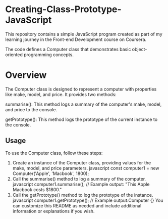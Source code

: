 # Creating-Class-Prototype-JavaScript
This repository contains a simple JavaScript program created as part of my learning journey in the Front-end Development course on Coursera.

The code defines a Computer class that demonstrates basic object-oriented programming concepts.

# Overview
The Computer class is designed to represent a computer with properties like make, model, and price. It provides two methods:

summarise(): This method logs a summary of the computer's make, model, and price to the console.

getPrototype(): This method logs the prototype of the current instance to the console.

## Usage
To use the Computer class, follow these steps:

1. Create an instance of the Computer class, providing values for the make, model, and price parameters.
javascript
const computer1 = new Computer('Apple', 'Macbook', 1800);
2. Call the summarise() method to log a summary of the computer.
javascript
computer1.summarise(); // Example output: "This Apple Macbook costs $1800."
3. Call the getPrototype() method to log the prototype of the instance.
javascript
computer1.getPrototype(); // Example output:Computer {}
You can customize this README as needed and include additional information or explanations if you wish.
